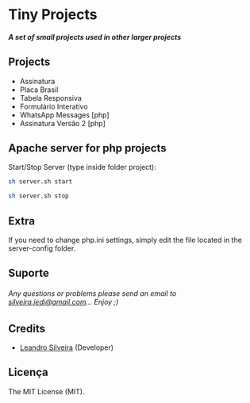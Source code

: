 # Tiny Projects

##### A set of small projects used in other larger projects



## Projects

- Assinatura
- Placa Brasil
- Tabela Responsiva
- Formulário Interativo
- WhatsApp Messages [php]
- Assinatura Versão 2 [php]

## Apache server for php projects

Start/Stop Server (type inside folder project):

```bash
sh server.sh start
```

```bash
sh server.sh stop
```

## Extra

If you need to change php.ini settings, simply edit the file located in the server-config folder.

## Suporte

###### Any questions or problems please send an email to silveira.jedi@gmail.com... Enjoy ;)

## Credits

- [Leandro Silveira](https://github.com/silveirajedi) (Developer)

## Licença

The MIT License (MIT).